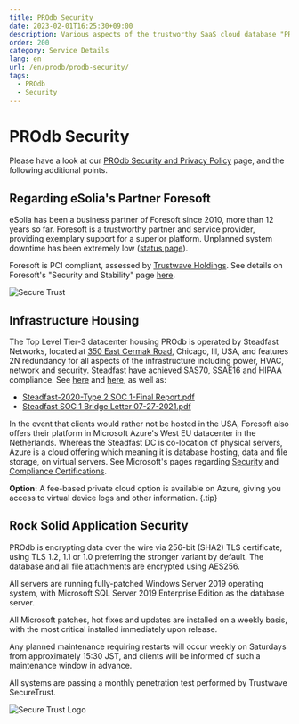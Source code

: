 ```yaml
---
title: PROdb Security
date: 2023-02-01T16:25:30+09:00
description: Various aspects of the trustworthy SaaS cloud database "PROdb"
order: 200
category: Service Details
lang: en
url: /en/prodb/prodb-security/
tags:
  - PROdb
  - Security
---
```


# PROdb Security

Please have a look at our [PROdb Security and Privacy Policy](https://esolia.com/prodb-security-and-privacy) page, and the following additional points. 

## Regarding eSolia's Partner Foresoft

eSolia has been a business partner of Foresoft since 2010, more than 12 years so far. Foresoft is a trustworthy partner and service provider, providing exemplary support for a superior platform. Unplanned system downtime has been extremely low ([status page](http://status.foresoft.net/1019628)).

Foresoft is PCI compliant, assessed by [Trustwave Holdings](https://www.trustwave.com/en-us/capabilities/by-mandate/pci/). See details on Foresoft's "Security and Stability" page [here](https://teamdesk.crmdesk.com/answer.aspx?aid=11476).

![Secure Trust](/img/secure-trust-validate.png)

## Infrastructure Housing

The Top Level Tier-3 datacenter housing PROdb is operated by Steadfast Networks, located at [350 East Cermak Road](https://www.steadfast.net/managed-hosting/data-center-colocation/350-e-cermak-chicago-data-center), Chicago, Ill, USA, and features 2N redundancy for all aspects of the infrastructure including power, HVAC, network and security. Steadfast have achieved SAS70, SSAE16 and HIPAA compliance. See [here](https://www.steadfast.net/healthcare) and [here](https://teamdesk.crmdesk.com/answer.aspx?aid=11476), as well as: 

* [Steadfast-2020-Type 2 SOC 1-Final Report.pdf](https://teamdesk.crmdesk.com/image.aspx?mode=file&id=16061)
* [Steadfast SOC 1 Bridge Letter 07-27-2021.pdf](https://teamdesk.crmdesk.com/image.aspx?mode=file&id=16179)

In the event that clients would rather not be hosted in the USA, Foresoft also offers their platform in Microsoft Azure's West EU datacenter in the Netherlands. Whereas the Steadfast DC is co-location of physical servers, Azure is a cloud offering which meaning it is database hosting, data and file storage, on virtual servers. See Microsoft's pages regarding [Security](https://azure.microsoft.com/en-us/overview/security/) and [Compliance Certifications](https://azure.microsoft.com/en-us/overview/trusted-cloud/compliance/). 

**Option:** A fee-based private cloud option is available on Azure, giving you access to virtual device logs and other information. {.tip}

## Rock Solid Application Security
PROdb is encrypting data over the wire via 256-bit (SHA2) TLS certificate, using TLS 1.2, 1.1 or 1.0 preferring the stronger variant by default. The database and all file attachments are encrypted using AES256. 

All servers are running fully-patched Windows Server 2019 operating system, with Microsoft SQL Server 2019 Enterprise Edition as the database server.

All Microsoft patches, hot fixes and updates are installed on a weekly basis, with the most critical installed immediately upon release. 

Any planned maintenance requiring restarts will occur weekly on Saturdays from approximately 15:30 JST, and clients will be informed of such a maintenance window in advance. 

All systems are passing a monthly penetration test performed by Trustwave SecureTrust. 

![Secure Trust Logo](/img/secure-trust-logo.png)

          